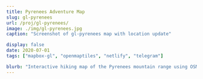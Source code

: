 ```yaml
---
title: Pyrenees Adventure Map
slug: gl-pyrenees
url: /proj/gl-pyrenees/
image: ./img/gl-pyrenees.jpg
caption: "Screenshot of gl-pyrenees map with location update"

display: false
date: 2020-07-01
tags: ["mapbox-gl", "openmaptiles", "netlify", "telegram"]

blurb: "Interactive hiking map of the Pyrenees mountain range using OSM data, with live backpacker updates and tracking"
---
```

